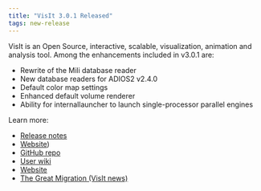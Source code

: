 ```yaml
---
title: "VisIt 3.0.1 Released"
tags: new-release
---
```


VisIt is an Open Source, interactive, scalable, visualization, animation and analysis tool. Among the enhancements included in v3.0.1 are:
- Rewrite of the Mili database reader
- New database readers for ADIOS2 v2.4.0
- Default color map settings
- Enhanced default volume renderer
- Ability for internallauncher to launch single-processor parallel engines

Learn more:
- [Release notes](https://wci.llnl.gov/simulation/computer-codes/visit/releases/release-notes-3.0.1)
- [Website](https://visit.llnl.gov/))
- [GitHub repo](https://github.com/visit-dav)
- [User wiki](https://www.visitusers.org/index.php?title=Main_Page)
- [Website](https://wci.llnl.gov/simulation/computer-codes/visit/)
- [The Great Migration (VisIt news)](https://computing.llnl.gov/newsroom/great-migration-visit-moves-subversion-github)
